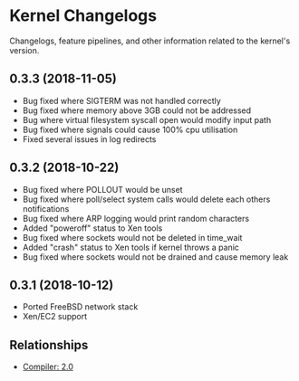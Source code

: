 # Kernel Changelogs

Changelogs, feature pipelines, and other information related to the kernel's
version.

## 0.3.3 (2018-11-05)
- Bug fixed where SIGTERM was not handled correctly
- Bug fixed where memory above 3GB could not be addressed
- Bug where virtual filesystem syscall open would modify input path
- Bug fixed where signals could cause 100% cpu utilisation
- Fixed several issues in log redirects

## 0.3.2 (2018-10-22)
- Bug fixed where POLLOUT would be unset
- Bug fixed where poll/select system calls would delete each others notifications
- Bug fixed where ARP logging would print random characters
- Added "poweroff" status to Xen tools
- Bug fixed where sockets would not be deleted in time_wait
- Added "crash" status to Xen tools if kernel throws a panic
- Bug fixed where sockets would not be drained and cause memory leak

## 0.3.1 (2018-10-12)
- Ported FreeBSD network stack
- Xen/EC2 support

## Relationships
- [Compiler: 2.0](../../compiler/2.0)
